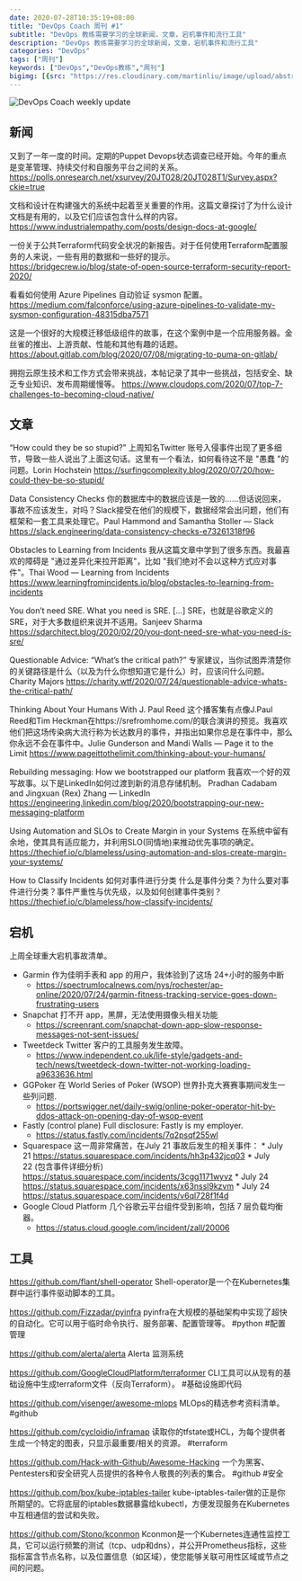 ```yaml
---
date: 2020-07-28T10:35:19+08:00
title: "DevOps Coach 周刊 #1"
subtitle: "DevOps 教练需要学习的全球新闻，文章，宕机事件和流行工具"
description: "DevOps 教练需要学习的全球新闻，文章，宕机事件和流行工具"
categories: "DevOps"
tags: ["周刊"]
keywords: ["DevOps","DevOps教练","周刊"]
bigimg: [{src: "https://res.cloudinary.com/martinliu/image/upload/abstract-1.jpg", desc: "DevOps"}]
---
```


![DevOps Coach weekly update](/images/weeklyupdate.jpg)

## 新闻

又到了一年一度的时间。定期的Puppet Devops状态调查已经开始。今年的重点是变革管理、持续交付和自服务平台之间的关系。
https://polls.onresearch.net/xsurvey/20JT028/20JT028T1/Survey.aspx?ckie=true

文档和设计在构建强大的系统中起着至关重要的作用。这篇文章探讨了为什么设计文档是有用的，以及它们应该包含什么样的内容。
https://www.industrialempathy.com/posts/design-docs-at-google/

一份关于公共Terraform代码安全状况的新报告。对于任何使用Terraform配置服务的人来说，一些有用的数据和一些好的提示。
https://bridgecrew.io/blog/state-of-open-source-terraform-security-report-2020/

看看如何使用 Azure Pipelines 自动验证 sysmon 配置。
https://medium.com/falconforce/using-azure-pipelines-to-validate-my-sysmon-configuration-48315dba7571

这是一个很好的大规模迁移低级组件的故事，在这个案例中是一个应用服务器。金丝雀的推出、上游贡献、性能和其他有趣的话题。
https://about.gitlab.com/blog/2020/07/08/migrating-to-puma-on-gitlab/

拥抱云原生技术和工作方式会带来挑战，本帖记录了其中一些挑战，包括安全、缺乏专业知识、发布周期缓慢等。
https://www.cloudops.com/2020/07/top-7-challenges-to-becoming-cloud-native/

## 文章

“How could they be so stupid?” 上周知名Twitter 账号入侵事件出现了更多细节，导致一些人说出了上面这句话。这里有一个看法，如何看待这不是 "愚蠢 "的问题。Lorin Hochstein
https://surfingcomplexity.blog/2020/07/20/how-could-they-be-so-stupid/

Data Consistency Checks 你的数据库中的数据应该是一致的......但话说回来，事故不应该发生，对吗？Slack接受在他们的规模下，数据经常会出问题，他们有框架和一套工具来处理它。Paul Hammond and Samantha Stoller — Slack
https://slack.engineering/data-consistency-checks-e73261318f96

Obstacles to Learning from Incidents 我从这篇文章中学到了很多东西。我最喜欢的障碍是 "通过差异化来拉开距离"，比如 "我们绝对不会以这种方式应对事件"。Thai Wood — Learning from Incidents
https://www.learningfromincidents.io/blog/obstacles-to-learning-from-incidents

You don’t need SRE. What you need is SRE. […] SRE，也就是谷歌定义的SRE，对于大多数组织来说并不适用。Sanjeev Sharma
https://sdarchitect.blog/2020/02/20/you-dont-need-sre-what-you-need-is-sre/

Questionable Advice: “What’s the critical path?” 专家建议，当你试图弄清楚你的关键路径是什么（以及为什么你想知道它是什么）时，应该问什么问题。Charity Majors
https://charity.wtf/2020/07/24/questionable-advice-whats-the-critical-path/

Thinking About Your Humans With J. Paul Reed 这个播客集有点像J.Paul Reed和Tim Heckman在https://srefromhome.com/的联合演讲的预览。我喜欢他们把这场传染病大流行称为长达数月的事件，并指出如果你总是在事件中，那么你永远不会在事件中。Julie Gunderson and Mandi Walls — Page it to the Limit
https://www.pageittothelimit.com/thinking-about-your-humans/

Rebuilding messaging: How we bootstrapped our platform 我喜欢一个好的双写故事。以下是LinkedIn如何过渡到新的消息存储机制。 Pradhan Cadabam and Jingxuan (Rex) Zhang — LinkedIn
https://engineering.linkedin.com/blog/2020/bootstrapping-our-new-messaging-platform

Using Automation and SLOs to Create Margin in your Systems 在系统中留有余地，使其具有适应能力，并利用SLO(同情地)来推动优先事项的确定。
https://thechief.io/c/blameless/using-automation-and-slos-create-margin-your-systems/

How to Classify Incidents  如何对事件进行分类 什么是事件分类？为什么要对事件进行分类？事件严重性与优先级，以及如何创建事件类别？
https://thechief.io/c/blameless/how-classify-incidents/

## 宕机

上周全球重大宕机事故清单。

*  Garmin 作为佳明手表和 app 的用户，我体验到了这场 24+小时的服务中断
	*  https://spectrumlocalnews.com/nys/rochester/ap-online/2020/07/24/garmin-fitness-tracking-service-goes-down-frustrating-users
*  Snapchat 打不开 app，黑屏，无法使用摄像头相关功能
	*  https://screenrant.com/snapchat-down-app-slow-response-messages-not-sent-issues/
*  Tweetdeck  Twitter 客户的工具服务发生故障。
	*  https://www.independent.co.uk/life-style/gadgets-and-tech/news/tweetdeck-down-twitter-not-working-loading-a9633636.html
*  GGPoker  在 World Series of Poker (WSOP) 世界扑克大赛赛事期间发生一些列问题.
	*  https://portswigger.net/daily-swig/online-poker-operator-hit-by-ddos-attack-on-opening-day-of-wsop-event
*  Fastly (control plane) Full disclosure: Fastly is my employer.
	*  https://status.fastly.com/incidents/7q2psqf255wl
*  Squarespace  这一周非常痛苦，在July 21 事故后发生的相关事件：
		* July 21  https://status.squarespace.com/incidents/hh3p432jcq03
		* July 22 (包含事件详细分析) https://status.squarespace.com/incidents/3cgg1171wyvz
		* July 24 https://status.squarespace.com/incidents/x63nssl9kzvm
		* July 24 https://status.squarespace.com/incidents/v6ql728f1f4d
*  Google Cloud Platform 几个谷歌云平台组件受到影响，包括 7 层负载均衡器。
	*  https://status.cloud.google.com/incident/zall/20006

## 工具

https://github.com/flant/shell-operator
Shell-operator是一个在Kubernetes集群中运行事件驱动脚本的工具。

https://github.com/Fizzadar/pyinfra
pyinfra在大规模的基础架构中实现了超快的自动化。它可以用于临时命令执行、服务部署、配置管理等。
#python #配置管理

https://github.com/alerta/alerta
Alerta 监测系统

https://github.com/GoogleCloudPlatform/terraformer
CLI工具可以从现有的基础设施中生成terraform文件（反向Terraform）。
#基础设施即代码

https://github.com/visenger/awesome-mlops
MLOps的精选参考资料清单。
#github

https://github.com/cycloidio/inframap
读取你的tfstate或HCL，为每个提供者生成一个特定的图表，只显示最重要/相关的资源。
#terraform

https://github.com/Hack-with-Github/Awesome-Hacking
一个为黑客、Pentesters和安全研究人员提供的各种令人敬畏的列表的集合。
#github #安全

https://github.com/box/kube-iptables-tailer
kube-iptables-tailer做的正是你所期望的。它将底层的iptables数据暴露给kubectl，方便发现服务在Kubernetes中互相通信的尝试和失败。

https://github.com/Stono/kconmon
Kconmon是一个Kubernetes连通性监控工具，它可以运行频繁的测试（tcp、udp和dns），并公开Prometheus指标，这些指标富含节点名称，以及位置信息（如区域），使您能够关联可用性区域或节点之间的问题。



